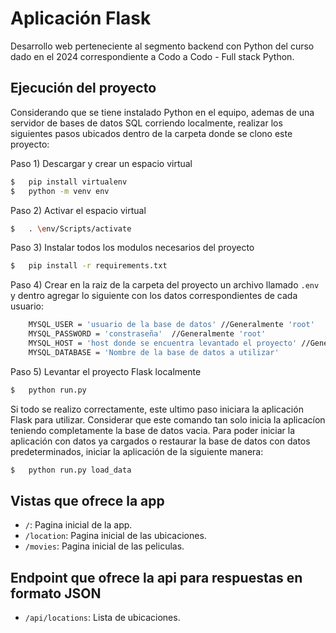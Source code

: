 # Aplicación Flask

Desarrollo web perteneciente al segmento backend con Python del curso dado en el 2024 correspondiente a Codo a Codo - Full stack Python.

## Ejecución del proyecto

Considerando que se tiene instalado Python en el equipo, ademas de una servidor de bases de datos SQL corriendo localmente, realizar los siguientes pasos ubicados dentro de la carpeta donde se clono este proyecto:

Paso 1) Descargar y crear un espacio virtual
```bash
$   pip install virtualenv
$   python -m venv env
```

Paso 2) Activar el espacio virtual
```bash
$   . \env/Scripts/activate
```

Paso 3) Instalar todos los modulos necesarios del proyecto
```bash
$   pip install -r requirements.txt
```

Paso 4) Crear en la raiz de la carpeta del proyecto un archivo llamado `.env` y dentro agregar lo siguiente con los datos correspondientes de cada usuario:
```bash
    MYSQL_USER = 'usuario de la base de datos' //Generalmente 'root'
    MYSQL_PASSWORD = 'constraseña'  //Generalmente 'root'
    MYSQL_HOST = 'host donde se encuentra levantado el proyecto' //Generalmente 'localhost'
    MYSQL_DATABASE = 'Nombre de la base de datos a utilizar'
```

Paso 5) Levantar el proyecto Flask localmente
```bash
$   python run.py
```
Si todo se realizo correctamente, este ultimo paso iniciara la aplicación Flask para utilizar. Considerar que este comando tan solo inicia la aplicacíon teniendo completamente la base de datos vacia.
Para poder iniciar la aplicación con datos ya cargados o restaurar la base de datos con datos predeterminados, iniciar la aplicación de la siguiente manera:
```bash
$   python run.py load_data
```
## Vistas que ofrece la app

* `/`: Pagina inicial de la app.
* `/location`: Pagina inicial de las ubicaciones.
* `/movies`: Pagina inicial de las peliculas.
  
## Endpoint que ofrece la api para respuestas en formato JSON

* `/api/locations`: Lista de ubicaciones.

